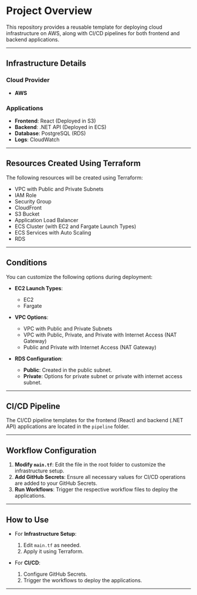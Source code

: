 # Project Overview

This repository provides a reusable template for deploying cloud infrastructure on AWS, along with CI/CD pipelines for both frontend and backend applications.

---

## Infrastructure Details

### Cloud Provider
- **AWS**

### Applications
- **Frontend**: React (Deployed in S3)
- **Backend**: .NET API (Deployed in ECS)
- **Database**: PostgreSQL (RDS)
- **Logs**: CloudWatch

---

## Resources Created Using Terraform
The following resources will be created using Terraform:
- VPC with Public and Private Subnets
- IAM Role
- Security Group
- CloudFront
- S3 Bucket
- Application Load Balancer
- ECS Cluster (with EC2 and Fargate Launch Types)
- ECS Services with Auto Scaling
- RDS

---

## Conditions
You can customize the following options during deployment:
- **EC2 Launch Types**:
  - EC2
  - Fargate

- **VPC Options**:
  - VPC with Public and Private Subnets
  - VPC with Public, Private, and Private with Internet Access (NAT Gateway)
  - Public and Private with Internet Access (NAT Gateway)

- **RDS Configuration**:
  - **Public**: Created in the public subnet.
  - **Private**: Options for private subnet or private with internet access subnet.

---

## CI/CD Pipeline

The CI/CD pipeline templates for the frontend (React) and backend (.NET API) applications are located in the `pipeline` folder.

---

## Workflow Configuration

1. **Modify `main.tf`**: Edit the file in the root folder to customize the infrastructure setup.
2. **Add GitHub Secrets**: Ensure all necessary values for CI/CD operations are added to your GitHub Secrets.
3. **Run Workflows**: Trigger the respective workflow files to deploy the applications.

---

## How to Use

- For **Infrastructure Setup**:
  1. Edit `main.tf` as needed.
  2. Apply it using Terraform.

- For **CI/CD**:
  1. Configure GitHub Secrets.
  2. Trigger the workflows to deploy the applications.

---
